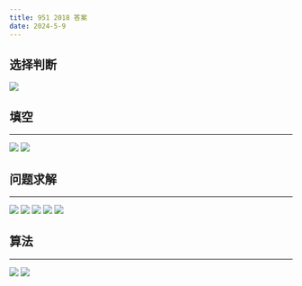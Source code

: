 ```yaml
---
title: 951 2018 答案
date: 2024-5-9
---
```


## 选择判断

<img src="./assets/image-20240509121146852.png">

## 填空

---



<img src="./assets/image-20240509121212560.png">

<img src="./assets/image-20240509121235605.png">

## 问题求解

---



<img src="./assets/image-20240509121307744.png">

<img src="./assets/image-20240509121343624.png">

<img src="./assets/image-20240509121403249.png">

<img src="./assets/image-20240509121426801.png">

<img src="./assets/image-20240509121452691.png">

## 算法

---



<img src="./assets/image-20240509121514901.png">

<img src="./assets/image-20240509121532689.png">
